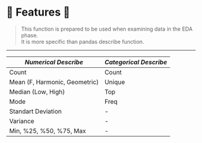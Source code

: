 # 💫 Features 💫

> This function is prepared to be used when examining data in the EDA phase.<br>
> It is more specific than pandas describe function.
<hr>

| *Numerical Describe*        | *Categorical Describe* |
| ----------------------------|------------------------|
|      Count                  |        Count           |
|Mean (F, Harmonic, Geometric)|        Unique          |
| Median (Low, High)          |        Top             |
|      Mode                   |        Freq            |
|      Standart Deviation     |          -             |
|      Variance               |          -             |
| Min, %25, %50, %75, Max     |          -             |
